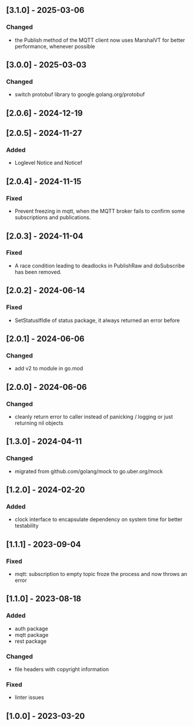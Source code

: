 ## [3.1.0] - 2025-03-06
### Changed
- the Publish method of the MQTT client now uses MarshalVT for better performance, whenever possible

## [3.0.0] - 2025-03-03
### Changed
- switch protobuf library to google.golang.org/protobuf

## [2.0.6] - 2024-12-19

## [2.0.5] - 2024-11-27
### Added
- Loglevel Notice and Noticef

## [2.0.4] - 2024-11-15
### Fixed
- Prevent freezing in mqtt, when the MQTT broker fails to confirm some subscriptions and publications.

## [2.0.3] - 2024-11-04
### Fixed
- A race condition leading to deadlocks in PublishRaw and doSubscribe has been removed.

## [2.0.2] - 2024-06-14
### Fixed
- SetStatusIfIdle of status package, it always returned an error before

## [2.0.1] - 2024-06-06
### Changed
- add v2 to module in go.mod

## [2.0.0] - 2024-06-06
### Changed
- cleanly return error to caller instead of panicking / logging or just returning nil objects

## [1.3.0] - 2024-04-11
### Changed
- migrated from github.com/golang/mock to go.uber.org/mock

## [1.2.0] - 2024-02-20
### Added
- clock interface to encapsulate dependency on system time for better testability

## [1.1.1] - 2023-09-04
### Fixed
- mqtt: subscription to empty topic froze the process and now throws an error

## [1.1.0] - 2023-08-18
### Added
- auth package
- mqtt package
- rest package

### Changed
- file headers with copyright information

### Fixed
- linter issues

## [1.0.0] - 2023-03-20
